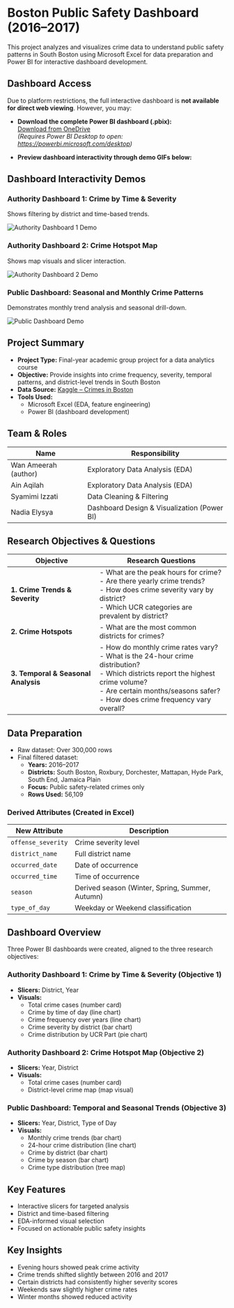# Boston Public Safety Dashboard (2016–2017)

This project analyzes and visualizes crime data to understand public safety patterns in South Boston using Microsoft Excel for data preparation and Power BI for interactive dashboard development.

## Dashboard Access

Due to platform restrictions, the full interactive dashboard is **not available for direct web viewing**. However, you may:

- **Download the complete Power BI dashboard (.pbix):**  
  [Download from OneDrive](https://xuliujun1-my.sharepoint.com/:u:/g/personal/75900_office365proplus_co/EZ-nUDGe14lMr8gBX1gehOcB5QyUVGwvllEJu_9uGMjoXg?e=5QJ4oL)  
  *(Requires Power BI Desktop to open: https://powerbi.microsoft.com/desktop)*

- **Preview dashboard interactivity through demo GIFs below:**

## Dashboard Interactivity Demos

### Authority Dashboard 1: Crime by Time & Severity  
Shows filtering by district and time-based trends.

![Authority Dashboard 1 Demo](assets/authority1_demo.gif)

### Authority Dashboard 2: Crime Hotspot Map  
Shows map visuals and slicer interaction.

![Authority Dashboard 2 Demo](assets/authority2_demo.gif)

### Public Dashboard: Seasonal and Monthly Crime Patterns  
Demonstrates monthly trend analysis and seasonal drill-down.

![Public Dashboard Demo](assets/public_demo.gif)

## Project Summary

- **Project Type:** Final-year academic group project for a data analytics course
- **Objective:** Provide insights into crime frequency, severity, temporal patterns, and district-level trends in South Boston
- **Data Source:** [Kaggle – Crimes in Boston](https://www.kaggle.com/datasets/AnalyzeBoston/crimes-in-boston)
- **Tools Used:**
  - Microsoft Excel (EDA, feature engineering)
  - Power BI (dashboard development)

## Team & Roles

| Name             | Responsibility                        |
|------------------|----------------------------------------|
| Wan Ameerah (author)     | Exploratory Data Analysis (EDA)        |
| Ain Aqilah       | Exploratory Data Analysis (EDA)        |
| Syamimi Izzati   | Data Cleaning & Filtering              |
| Nadia Elysya     | Dashboard Design & Visualization (Power BI) |

## Research Objectives & Questions

| Objective | Research Questions |
|----------|--------------------|
| **1. Crime Trends & Severity** | - What are the peak hours for crime?<br>- Are there yearly crime trends?<br>- How does crime severity vary by district?<br>- Which UCR categories are prevalent by district? |
| **2. Crime Hotspots** | - What are the most common districts for crimes? |
| **3. Temporal & Seasonal Analysis** | - How do monthly crime rates vary?<br>- What is the 24-hour crime distribution?<br>- Which districts report the highest crime volume?<br>- Are certain months/seasons safer?<br>- How does crime frequency vary overall? |

## Data Preparation

- Raw dataset: Over 300,000 rows
- Final filtered dataset:
  - **Years:** 2016–2017
  - **Districts:** South Boston, Roxbury, Dorchester, Mattapan, Hyde Park, South End, Jamaica Plain
  - **Focus:** Public safety-related crimes only
  - **Rows Used:** 56,109

### Derived Attributes (Created in Excel)

| New Attribute     | Description                             |
|------------------|------------------------------------------|
| `offense_severity` | Crime severity level                   |
| `district_name`   | Full district name                      |
| `occurred_date`   | Date of occurrence                      |
| `occurred_time`   | Time of occurrence                      |
| `season`          | Derived season (Winter, Spring, Summer, Autumn) |
| `type_of_day`     | Weekday or Weekend classification       |

## Dashboard Overview

Three Power BI dashboards were created, aligned to the three research objectives:

### Authority Dashboard 1: Crime by Time & Severity (Objective 1)
- **Slicers:** District, Year
- **Visuals:**
  - Total crime cases (number card)
  - Crime by time of day (line chart)
  - Crime frequency over years (line chart)
  - Crime severity by district (bar chart)
  - Crime distribution by UCR Part (pie chart)

### Authority Dashboard 2: Crime Hotspot Map (Objective 2)
- **Slicers:** Year, District
- **Visuals:**
  - Total crime cases (number card)
  - District-level crime map (map visual)

### Public Dashboard: Temporal and Seasonal Trends (Objective 3)
- **Slicers:** Year, District, Type of Day
- **Visuals:**
  - Monthly crime trends (bar chart)
  - 24-hour crime distribution (line chart)
  - Crime by district (bar chart)
  - Crime by season (bar chart)
  - Crime type distribution (tree map)

## Key Features

- Interactive slicers for targeted analysis
- District and time-based filtering
- EDA-informed visual selection
- Focused on actionable public safety insights

## Key Insights

- Evening hours showed peak crime activity
- Crime trends shifted slightly between 2016 and 2017
- Certain districts had consistently higher severity scores
- Weekends saw slightly higher crime rates
- Winter months showed reduced activity

